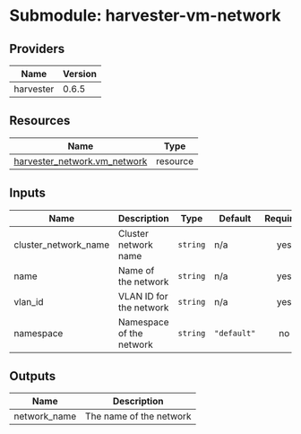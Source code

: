 # Submodule: harvester-vm-network

<!-- BEGIN_TF_DOCS -->
## Providers

| Name | Version |
|------|---------|
| harvester | 0.6.5 |



## Resources

| Name | Type |
|------|------|
| [harvester_network.vm_network](https://registry.terraform.io/providers/harvester/harvester/0.6.5/docs/resources/network) | resource |

## Inputs

| Name | Description | Type | Default | Required |
|------|-------------|------|---------|:--------:|
| cluster_network_name | Cluster network name | `string` | n/a | yes |
| name | Name of the network | `string` | n/a | yes |
| vlan_id | VLAN ID for the network | `string` | n/a | yes |
| namespace | Namespace of the network | `string` | `"default"` | no |

## Outputs

| Name | Description |
|------|-------------|
| network_name | The name of the network |
<!-- END_TF_DOCS -->

